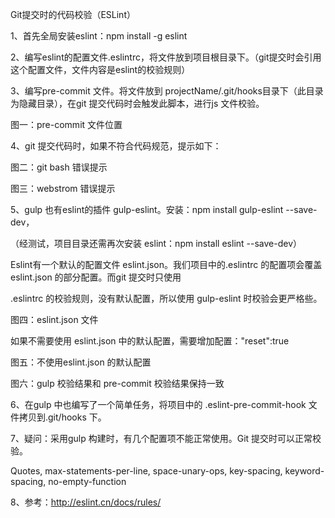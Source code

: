 Git提交时的代码校验（ESLint）

1、首先全局安装eslint：npm install -g eslint

2、编写eslint的配置文件.eslintrc，将文件放到项目根目录下。（git提交时会引用这个配置文件，文件内容是eslint的校验规则）

3、编写pre-commit 文件。将文件放到 projectName/.git/hooks目录下（此目录为隐藏目录），在git 提交代码时会触发此脚本，进行js 文件校验。

图一：pre-commit 文件位置

4、git 提交代码时，如果不符合代码规范，提示如下：

图二：git bash 错误提示

图三：webstrom 错误提示

5、gulp 也有eslint的插件 gulp-eslint。安装：npm install gulp-eslint --save-dev，

（经测试，项目目录还需再次安装 eslint：npm install eslint --save-dev）

Eslint有一个默认的配置文件 eslint.json。我们项目中的.eslintrc 的配置项会覆盖eslint.json 的部分配置。而git 提交时只使用

.eslintrc 的校验规则，没有默认配置，所以使用 gulp-eslint 时校验会更严格些。


图四：eslint.json 文件



如果不需要使用 eslint.json 中的默认配置，需要增加配置："reset":true


图五：不使用eslint.json 的默认配置


图六：gulp 校验结果和 pre-commit 校验结果保持一致


6、在gulp 中也编写了一个简单任务，将项目中的 .eslint-pre-commit-hook 文件拷贝到.git/hooks 下。

7、疑问：采用gulp 构建时，有几个配置项不能正常使用。Git 提交时可以正常校验。

Quotes,
max-statements-per-line,
space-unary-ops,
key-spacing,
keyword-spacing,
no-empty-function


8、参考：http://eslint.cn/docs/rules/
